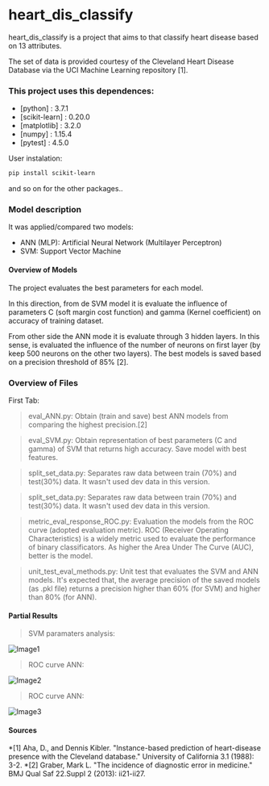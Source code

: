 # heart_dis_classify

heart_dis_classify is a project that aims to that classify heart disease based on 13 attributes. 

The set of data is provided courtesy of the Cleveland Heart Disease Database via the UCI Machine Learning repository [1].

### This project uses this dependences:

* [python] : 3.7.1 
* [scikit-learn] : 0.20.0
* [matplotlib] : 3.2.0
* [numpy] : 1.15.4
* [pytest] : 4.5.0

User instalation:
```sh
pip install scikit-learn
```
and so on for the other packages..

### Model description

It was applied/compared two models:

  - ANN (MLP): Artificial Neural Network (Multilayer Perceptron)
  - SVM: Support Vector Machine 

#### Overview of Models 
The project evaluates the best parameters for each model. 

In this direction, from de SVM model it is evaluate the influence of parameters C (soft margin cost function) and gamma (Kernel coefficient) on accuracy of training dataset.

From other side the ANN mode it is evaluate through 3 hidden layers. In this sense, is evaluated the influence of the number of neurons on first layer (by keep 500 neurons on the other two layers). The best models is saved based on a precision threshold of  85% [2].

### Overview of Files

First Tab:
> eval_ANN.py: Obtain (train and save) best ANN models from comparing the highest precision.[2]

> eval_SVM.py: Obtain representation of best parameters (C and gamma) of SVM that returns high accuracy. Save model with best features.

> split_set_data.py: Separates raw data between train (70%) and test(30%) data. It wasn't used dev data in this version.

> split_set_data.py: Separates raw data between train (70%) and test(30%) data. It wasn't used dev data in this version.

> metric_eval_response_ROC.py: Evaluation the models from the ROC curve (adopted evaluation metric). ROC (Receiver Operating Characteristics) is a widely metric used to evaluate the performance of binary classificators. As higher the Area Under The Curve (AUC), better is the model.

> unit_test_eval_methods.py: Unit test that evaluates the SVM and ANN models. It's expected that, the average precision of the saved models (as .pkl file) returns a precision higher than 60% (for SVM) and higher than 80% (for ANN).


#### Partial Results
> SVM paramaters analysis:

![Image1](https://github.com/GustavoMourao/heart_dis_classify/results_graphs/SVM_parameters.png)

> ROC curve ANN:

![Image2](https://github.com/GustavoMourao/heart_dis_classify/results_graphs/SVM_ROC.png)


> ROC curve ANN:

![Image3](https://github.com/GustavoMourao/heart_dis_classify/results_graphs/ANN_ROC.png)


#### Sources
*[1] Aha, D., and Dennis Kibler. "Instance-based prediction of heart-disease presence with the Cleveland database." University of California 3.1 (1988): 3-2.
*[2] Graber, Mark L. "The incidence of diagnostic error in medicine." BMJ Qual Saf 22.Suppl 2 (2013): ii21-ii27.

